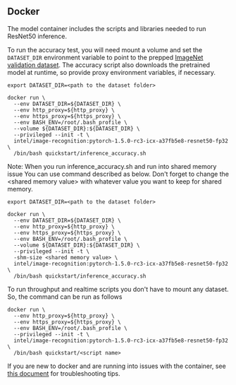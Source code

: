 <!--- 40. Docker -->
## Docker

The model container includes the scripts and libraries needed to run 
ResNet50 inference.

To run the accuracy test, you will need
mount a volume and set the `DATASET_DIR` environment variable to point
to the prepped [ImageNet validation dataset](#dataset). The accuracy
script also downloads the pretrained model at runtime, so provide proxy
environment variables, if necessary.

```
export DATASET_DIR=<path to the dataset folder>

docker run \
  --env DATASET_DIR=${DATASET_DIR} \
  --env http_proxy=${http_proxy} \
  --env https_proxy=${https_proxy} \
  --env BASH_ENV=/root/.bash_profile \
  --volume ${DATASET_DIR}:${DATASET_DIR} \
  --privileged --init -t \
  intel/image-recognition:pytorch-1.5.0-rc3-icx-a37fb5e8-resnet50-fp32 \
  /bin/bash quickstart/inference_accuracy.sh
```

Note: When you run inference\_accuracy.sh and run into shared memory issue
You can use command described as below. Don't forget to change the \<shared memory value\> with
whatever value you want to keep for shared memory.

```
export DATASET_DIR=<path to the dataset folder>

docker run \
  --env DATASET_DIR=${DATASET_DIR} \
  --env http_proxy=${http_proxy} \
  --env https_proxy=${https_proxy} \
  --env BASH_ENV=/root/.bash_profile \
  --volume ${DATASET_DIR}:${DATASET_DIR} \
  --privileged --init -t \
  -shm-size <shared memory value> \
  intel/image-recognition:pytorch-1.5.0-rc3-icx-a37fb5e8-resnet50-fp32 \
  /bin/bash quickstart/inference_accuracy.sh
```
To run throughput and realtime scripts you don't have to mount any dataset.
So, the command can be run as follows

```
docker run \
  --env http_proxy=${http_proxy} \
  --env https_proxy=${https_proxy} \
  --env BASH_ENV=/root/.bash_profile \
  --privileged --init -t \
  intel/image-recognition:pytorch-1.5.0-rc3-icx-a37fb5e8-resnet50-fp32 \
  /bin/bash quickstart/<script name>
```

If you are new to docker and are running into issues with the container,
see [this document](https://github.com/IntelAI/models/tree/master/docs/general/docker.md)
for troubleshooting tips.
